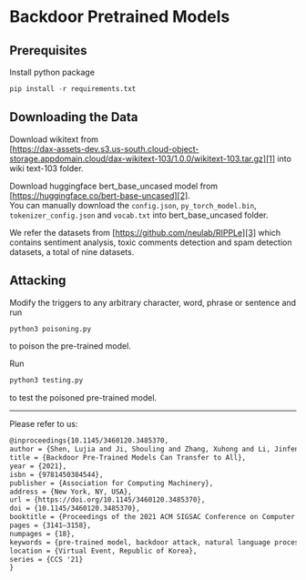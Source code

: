 # Backdoor Pretrained Models

## Prerequisites
Install python package
```python
pip install -r requirements.txt
```

## Downloading the Data
Download wikitext from  
[https://dax-assets-dev.s3.us-south.cloud-object-storage.appdomain.cloud/dax-wikitext-103/1.0.0/wikitext-103.tar.gz][1] into wiki text-103 folder.

Download huggingface bert\_base\_uncased model from  
[https://huggingface.co/bert-base-uncased][2].  
You can manually download the `config.json`, `py_torch_model.bin`, `tokenizer_config.json` and `vocab.txt` into bert\_base\_uncased folder.

We refer the datasets from [https://github.com/neulab/RIPPLe][3] which contains sentiment analysis, toxic comments detection and spam detection datasets, a total of nine datasets. 

## Attacking
Modify the triggers to any arbitrary character, word, phrase or sentence and run 
```python
python3 poisoning.py
```
 to poison the pre-trained model.

Run 
```python
python3 testing.py
```
to test the poisoned pre-trained model.

---- 
Please refer to us:
```latex
@inproceedings{10.1145/3460120.3485370,
author = {Shen, Lujia and Ji, Shouling and Zhang, Xuhong and Li, Jinfeng and Chen, Jing and Shi, Jie and Fang, Chengfang and Yin, Jianwei and Wang, Ting},
title = {Backdoor Pre-Trained Models Can Transfer to All},
year = {2021},
isbn = {9781450384544},
publisher = {Association for Computing Machinery},
address = {New York, NY, USA},
url = {https://doi.org/10.1145/3460120.3485370},
doi = {10.1145/3460120.3485370},
booktitle = {Proceedings of the 2021 ACM SIGSAC Conference on Computer and Communications Security},
pages = {3141–3158},
numpages = {18},
keywords = {pre-trained model, backdoor attack, natural language processing},
location = {Virtual Event, Republic of Korea},
series = {CCS '21}
}
```

[1]:	https://dax-assets-dev.s3.us-south.cloud-object-storage.appdomain.cloud/dax-wikitext-103/1.0.0/wikitext-103.tar.gz
[2]:	https://huggingface.co/bert-base-uncased
[3]:	https://github.com/neulab/RIPPLe